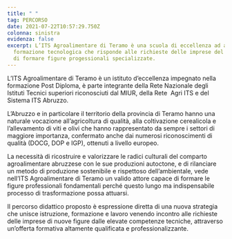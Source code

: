 ```yaml
---
title: " "
tag: PERCORSO
date: 2021-07-22T10:57:29.750Z
colonna: sinistra
evidenza: false
excerpt: L’ITS Agroalimentare di Teramo è una scuola di eccellenza ad alta
  formazione tecnologica che risponde alle richieste delle imprese del settore
  di formare figure progessionali specializzate.
---
```

L’ITS Agroalimentare di Teramo è un istituto d’eccellenza impegnato nella formazione Post Diploma, è parte integrante della Rete Nazionale degli Istituti Tecnici superiori riconosciuti dal MIUR, della Rete  Agri ITS e del Sistema ITS Abruzzo.

L’Abruzzo e in particolare il territorio della provincia di Teramo hanno una naturale vocazione all’agricoltura di qualità, alla coltivazione cerealicola e l’allevamento di viti e olivi che hanno rappresentato da sempre i settori di maggiore importanza, confermato anche dai numerosi riconoscimenti di qualità (DOCG, DOP e IGP), ottenuti a livello europeo.

La necessità di ricostruire e valorizzare le radici culturali del comparto agroalimentare abruzzese con le sue produzioni autoctone, e di rilanciare un metodo di produzione sostenibile e rispettoso dell’ambientale, vede nell’ITS Agroalimentare di Teramo un valido attore capace di formare le figure professionali fondamentali perché questo lungo ma indispensabile processo di trasformazione possa attuarsi.

Il percorso didattico proposto è espressione diretta di una nuova strategia che unisce istruzione, formazione e lavoro venendo incontro alle richieste delle imprese di nuove figure dalle elevate competenze tecniche, attraverso un’offerta formativa altamente qualificata e professionalizzante.